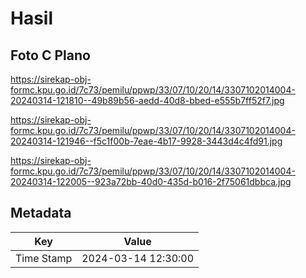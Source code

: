# Hasil

## Foto C Plano

https://sirekap-obj-formc.kpu.go.id/7c73/pemilu/ppwp/33/07/10/20/14/3307102014004-20240314-121810--49b89b56-aedd-40d8-bbed-e555b7ff52f7.jpg

https://sirekap-obj-formc.kpu.go.id/7c73/pemilu/ppwp/33/07/10/20/14/3307102014004-20240314-121946--f5c1f00b-7eae-4b17-9928-3443d4c4fd91.jpg

https://sirekap-obj-formc.kpu.go.id/7c73/pemilu/ppwp/33/07/10/20/14/3307102014004-20240314-122005--923a72bb-40d0-435d-b016-2f75061dbbca.jpg


## Metadata

| Key        | Value               |
| ---------- | ------------------- |
| Time Stamp | 2024-03-14 12:30:00 |



